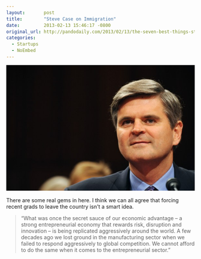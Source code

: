```yaml
---
layout:       post
title:        "Steve Case on Immigration"
date:         2013-02-13 15:46:17 -0800
original_url: http://pandodaily.com/2013/02/13/the-seven-best-things-steve-case-said-today-to-the-senate-committee-on-immigration/
categories:
  - Startups
  - NoEmbed
---
```




 ![2514641584_84cf3b8a89_o.jpeg](/assets/import/6b179bfadcfe982d3bc7a5dccdd555b3.jpg) 

 There are some real gems in here. I think we can all agree that forcing recent grads to leave the country isn't a smart idea.

 > “What was once the secret sauce of our economic advantage – a strong entrepreneurial economy that rewards risk, disruption and innovation – is being replicated aggressively around the world. A few decades ago we lost ground in the manufacturing sector when we failed to respond aggressively to global competition. We cannot afford to do the same when it comes to the entrepreneurial sector.”

